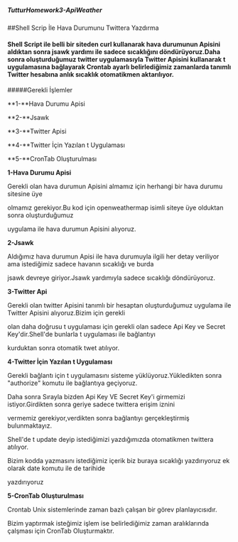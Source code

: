 ##### TutturHomework3-ApiWeather
 
##Shell Scrip İle Hava Durumunu Twittera Yazdırma
        
####         Shell Script ile belli bir siteden curl kullanarak hava durumunun Apisini aldıktan sonra jsawk yardımı ile sadece sıcaklığını döndürüyoruz.Daha sonra oluşturduğumuz twitter uygulamasıyla Twitter Apisini kullanarak t uygulamasına bağlayarak Crontab ayarlı belirlediğimiz zamanlarda tanımlı Twitter hesabına anlık sıcaklık otomatikmen aktarılıyor.

#####Gerekli İşlemler

  **1-**Hava Durumu Apisi

  **2-**Jsawk 

  **3-**Twitter Apisi

  **4-**Twitter İçin Yazılan t Uygulaması

  **5-**CronTab Oluşturulması

 
  **1-Hava Durumu Apisi**
  
Gerekli olan hava durumun Apisini almamız için herhangi bir hava durumu sitesine üye

olmamız gerekiyor.Bu kod için openweathermap isimli siteye üye olduktan sonra oluşturduğumuz 

uygulama ile hava durumun Apisini alıyoruz.
    
  **2-Jsawk**
  
Aldığımız hava durumun Apisi ile hava durumuyla ilgili her detay veriliyor ama istediğimiz sadece havanın sıcaklığı ve burda

jsawk devreye giriyor.Jsawk yardımıyla sadece sıcaklığı döndürüyoruz.
       
  **3-Twitter Api**
           
Gerekli olan twitter Apisini tanımlı bir hesaptan oluşturduğumuz uygulama ile Twitter Apisini alıyoruz.Bizim için gerekli

olan daha doğrusu t uygulaması için gerekli olan sadece Api Key ve Secret Key'dir.Shell'de bunlarla t uygulaması ile bağlantıyı

kurduktan sonra otomatik twet atılıyor.
           
  **4-Twitter İçin Yazılan t Uygulaması**
         
Gerekli bağlantı için t uygulamasını sisteme yüklüyoruz.Yükledikten sonra "authorize" komutu ile bağlantıya geçiyoruz.

Daha sonra Sırayla bizden Api Key VE Secret Key'i girmemizi istiyor.Girdikten sonra geriye sadece twittera erişim iznini

vermemiz gerekiyor,verdikten sonra bağlantıyı gerçekleştirmiş bulunmaktayız.

Shell'de t update deyip istediğimizi yazdığımızda otomatikmen twittera atılıyor.

Bizim kodda yazmasını istediğimiz içerik biz buraya sıcaklığı yazdırıyoruz ek olarak date komutu ile de tarihide

yazdırıyoruz
           
   **5-CronTab Oluşturulması**
   
Crontab Unix sistemlerinde zaman bazlı çalışan bir görev planlayıcısıdır.

Bizim yaptırmak isteğimiz işlem ise belirlediğimiz zaman aralıklarında çalşması için CronTab Oluşturmaktır. 
     
     
     
     
     
     
     
